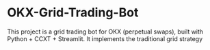# OKX-Grid-Trading-Bot
This project is a grid trading bot for OKX (perpetual swaps), built with Python + CCXT + Streamlit. It implements the traditional grid strategy
